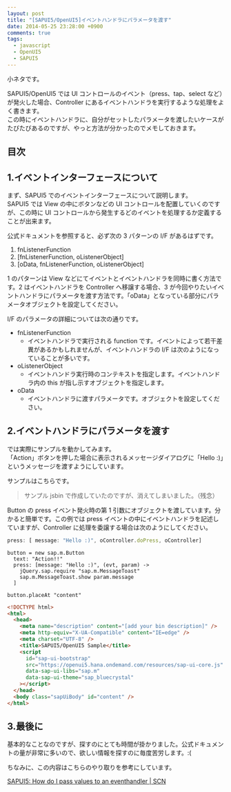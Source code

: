 ```yaml
---
layout: post
title: "[SAPUI5/OpenUI5]イベントハンドラにパラメータを渡す"
date: 2014-05-25 23:28:00 +0900
comments: true
tags:
  - javascript
  - OpenUI5
  - SAPUI5
---
```


小ネタです。

SAPUI5/OpenUI5 では UI コントロールのイベント（press、tap、select など）が発火した場合、Controller にあるイベントハンドラを実行するような処理をよく書きます。  
この時にイベントハンドラに、自分がセットしたパラメータを渡したいケースがたびたびあるのですが、やっと方法が分かったのでメモしておきます。

<!-- more -->

## 目次

## 1.イベントインターフェースについて

まず、SAPUI5 でのイベントインターフェースについて説明します。  
SAPUI5 では View の中にボタンなどの UI コントロールを配置していくのですが、この時に UI コントロールから発生するどのイベントを処理するか定義することが出来ます。

公式ドキュメントを参照すると、必ず次の 3 パターンの I/F があるはずです。

1.  fnListenerFunction
2.  [fnListenerFunction, oListenerObject]
3.  [oData, fnListenerFunction, oListenerObject]

1 のパターンは View などにてイベントとイベントハンドラを同時に書く方法です。2 はイベントハンドラを Controller へ移譲する場合、3 が今回やりたいイベントハンドラにパラメータを渡す方法です。「oData」となっている部分にパラメータオブジェクトを設定してください。

I/F のパラメータの詳細については次の通りです。

- fnListenerFunction
  - イベントハンドラで実行される function です。イベントによって若干差異があるかもしれませんが、イベントハンドラの I/F は次のようになっていることが多いです。
- oListenerObject
  - イベントハンドラ実行時のコンテキストを指定します。イベントハンドラ内の this が指し示すオブジェクトを指定します。
- oData
  - イベントハンドラに渡すパラメータです。オブジェクトを設定してください。

## 2.イベントハンドラにパラメータを渡す

では実際にサンプルを動かしてみます。  
「Action」ボタンを押した場合に表示されるメッセージダイアログに「Hello :)」というメッセージを渡すようにしています。

サンプルはこちらです。

> サンプル jsbin で作成していたのですが、消えてしまいました。（残念）

Button の press イベント発火時の第 1 引数にオブジェクトを渡しています。分かると簡単です。この例では press イベントの中にイベントハンドラを記述していますが、Controller に処理を委譲する場合は次のようにしてください。

```js
press: [ message: "Hello :)", oController.doPress, oController]
```

```
button = new sap.m.Button
  text: "Action!!"
  press: [message: "Hello :)", (evt, param) ->
    jQuery.sap.require "sap.m.MessageToast"
    sap.m.MessageToast.show param.message
  ]

button.placeAt "content"
```

```html
<!DOCTYPE html>
<html>
  <head>
    <meta name="description" content="[add your bin description]" />
    <meta http-equiv="X-UA-Compatible" content="IE=edge" />
    <meta charset="UTF-8" />
    <title>SAPUI5/OpenUI5 Sample</title>
    <script
      id="sap-ui-bootstrap"
      src="https://openui5.hana.ondemand.com/resources/sap-ui-core.js"
      data-sap-ui-libs="sap.m"
      data-sap-ui-theme="sap_bluecrystal"
    ></script>
  </head>
  <body class="sapUiBody" id="content" />
</html>
```

## 3.最後に

基本的なことなのですが、探すのにとても時間が掛かりました。公式ドキュメントの量が非常に多いので、欲しい情報を探すのに毎度苦労します。:(

ちなみに、この内容はこちらのやり取りを参考にしています。

[SAPUI5: How do I pass values to an eventhandler | SCN](https://archive.sap.com/discussions/thread/3442827)
